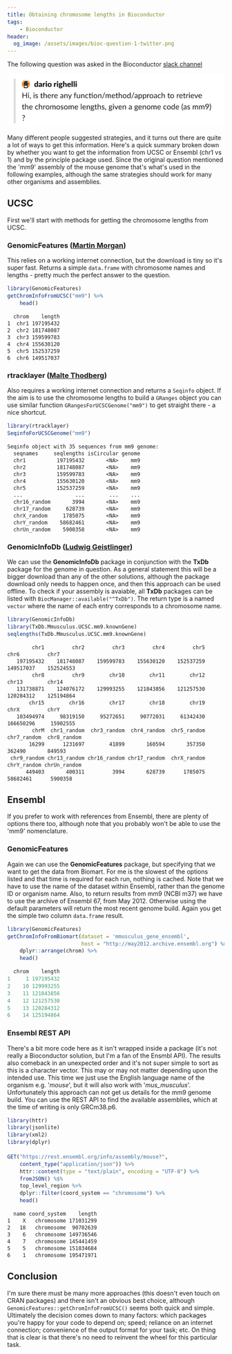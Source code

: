 ```yaml
---
title: Obtaining chromosome lengths in Bioconductor
tags:
    - Bioconductor
header:
  og_image: /assets/images/bioc-question-1-twitter.png
---
```


The following question was asked in the Bioconductor [slack channel](https://community-bioc.slack.com/)

![](/assets/images/bioc-question-1.png "Is there any way to get the lengths of chromosomes given a genome name?")

Many different people suggested strategies, and it turns out there are quite a lot of ways to get this information.  Here's a quick summary broken down by whether you want to get the information from UCSC or Ensembl (chr1 vs 1) and by the principle package used.  Since the original question mentioned the 'mm9' assembly of the mouse genome that's what's used in the following examples, although the same strategies should work for many other organisms and assemblies.

## UCSC

First we'll start with methods for getting the chromosome lengths from UCSC.  

### **GenomicFeatures** ([Martin Morgan](https://community-bioc.slack.com/team/U37PBKU0K))

This relies on a working internet connection, but the download is tiny so it's super fast.  Returns a simple `data.frame` with chromosome names and lengths - pretty much the perfect answer to the question.

```r
library(GenomicFeatures)
getChromInfoFromUCSC("mm9") %>%
    head()
```

```
  chrom    length
1  chr1 197195432
2  chr2 181748087
3  chr3 159599783
4  chr4 155630120
5  chr5 152537259
6  chr6 149517037
```

### **rtracklayer** ([Malte Thodberg](https://community-bioc.slack.com/team/UCH2D62R4))

Also requires a working internet connection and returns a `Seqinfo` object.  If the aim is to use the chromosome lengths to build a `GRanges` object you can use similar function `GRangesForUCSCGenome("mm9")` to get straight there - a nice shortcut.

```r
library(rtracklayer)
SeqinfoForUCSCGenome("mm9")
```

```
Seqinfo object with 35 sequences from mm9 genome:
  seqnames     seqlengths isCircular genome
  chr1          197195432       <NA>    mm9
  chr2          181748087       <NA>    mm9
  chr3          159599783       <NA>    mm9
  chr4          155630120       <NA>    mm9
  chr5          152537259       <NA>    mm9
  ...                 ...        ...    ...
  chr16_random       3994       <NA>    mm9
  chr17_random     628739       <NA>    mm9
  chrX_random     1785075       <NA>    mm9
  chrY_random    58682461       <NA>    mm9
  chrUn_random    5900358       <NA>    mm9
```

### **GenomicInfoDb** ([Ludwig Geistlinger](https://community-bioc.slack.com/team/U5GEJCKJA))

We can use the **GenomicInfoDb** package in conjunction with the **TxDb** package for the genome in question.  As a general statement this will be a bigger download than any of the other solutions, although the package download only needs to happen once, and then this approach can be used offline.  To check if your assembly is avaiable, all **TxDb** packages can be listed with `BiocManager::available("^TxDb")`.  The return type is a named `vector` where the name of each entry corresponds to a chromosome name.

```r
library(GenomicInfoDb)
library(TxDb.Mmusculus.UCSC.mm9.knownGene)
seqlengths(TxDb.Mmusculus.UCSC.mm9.knownGene)
```

```
        chr1         chr2         chr3         chr4         chr5         chr6         chr7 
   197195432    181748087    159599783    155630120    152537259    149517037    152524553 
        chr8         chr9        chr10        chr11        chr12        chr13        chr14 
   131738871    124076172    129993255    121843856    121257530    120284312    125194864 
       chr15        chr16        chr17        chr18        chr19         chrX         chrY 
   103494974     98319150     95272651     90772031     61342430    166650296     15902555 
        chrM  chr1_random  chr3_random  chr4_random  chr5_random  chr7_random  chr8_random 
       16299      1231697        41899       160594       357350       362490       849593 
 chr9_random chr13_random chr16_random chr17_random  chrX_random  chrY_random chrUn_random 
      449403       400311         3994       628739      1785075     58682461      5900358 
```

## Ensembl

If you prefer to work with references from Ensembl, there are plenty of options there too, although note that you probably won't be able to use the 'mm9' nomenclature.  

### **GenomicFeatures**

Again we can use the **GenomicFeatures** package, but specifying that we want to get the data from Biomart.  For me is the slowest of the options listed and that time is required for each run, nothing is cached.  Note that we have to use the name of the dataset within Ensembl, rather than the genome ID or organism name.  Also, to return results from mm9 (NCBI m37) we have to use the archive of Ensembl 67, from May 2012.  Otherwise using the default parameters will return the most recent genome build. Again you get the simple two column `data.frame` result.

```r
library(GenomicFeatures)
getChromInfoFromBiomart(dataset = 'mmusculus_gene_ensembl',
                        host = "http://may2012.archive.ensembl.org") %>%
    dplyr::arrange(chrom) %>%
    head()
```

```r
  chrom    length
1     1 197195432
2    10 129993255
3    11 121843856
4    12 121257530
5    13 120284312
6    14 125194864
```

### Ensembl REST API

There's a bit more code here as it isn't wrapped inside a package (it's not really a Bioconductor solution, but I'm a fan of the Ensmbl API).  The results also comeback in an unexpected order and it's not super simple to sort as this is a character vector.  This may or may not matter depending upon the intended use.  This time we just use the English language name of the organism e.g. '*mouse*', but it will also work with '*mus_musculus*'.  Unfortunately this approach can not get us details for the mm9 genome build.  You can use the REST API to find the available assemblies, which at the time of writing is only GRCm38.p6.

```r
library(httr)
library(jsonlite)
library(xml2)
library(dplyr)

GET("https://rest.ensembl.org/info/assembly/mouse?", 
    content_type("application/json")) %>% 
    httr::content(type = "text/plain", encoding = "UTF-8") %>%
    fromJSON() %$%
    top_level_region %>%
    dplyr::filter(coord_system == "chromosome") %>%
    head()
```

```
  name coord_system    length
1    X   chromosome 171031299
2   18   chromosome  90702639
3    6   chromosome 149736546
4    7   chromosome 145441459
5    5   chromosome 151834684
6    1   chromosome 195471971
```

## Conclusion

I'm sure there must be many more approaches (this doesn't even touch on CRAN packages) and there isn't an obvious best choice, although `GenomicFeatures::getChromInfoFromUCSC()` seems both quick and simple.  Ultimately the decision comes down to many factors: which packages you're happy for your code to depend on; speed; reliance on an internet connection; convenience of the output format for your task; etc. On thing that is clear is that there's no need to reinvent the wheel for this particular task.